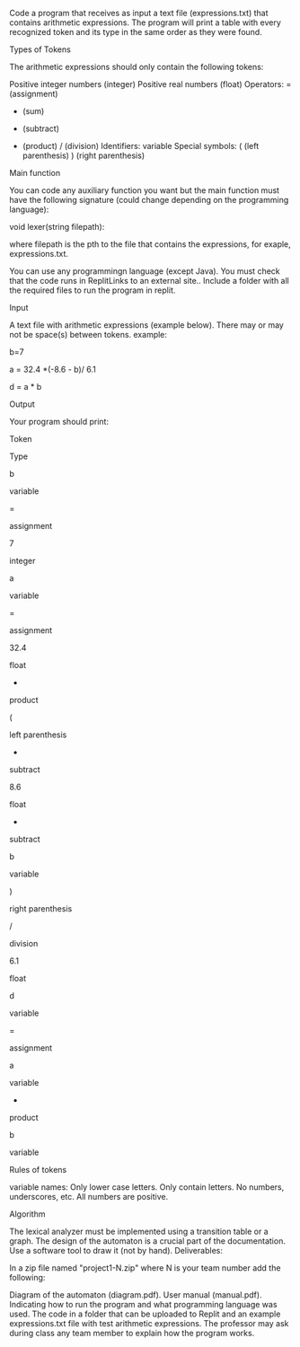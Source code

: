 Code a program that receives as input a text file (expressions.txt) that contains arithmetic expressions. The program will print a table with every recognized token and its type in the same order as they were found.

 

Types of Tokens

The arithmetic expressions should only contain the following tokens:

Positive integer numbers  (integer)
Positive real numbers  (float)
Operators:
=  (assignment)
+  (sum)
-  (subtract)
*  (product)
/  (division)
Identifiers:
variable
Special symbols:
(   (left parenthesis)
)   (right parenthesis)
 

Main function

You can code any auxiliary function you want but the main function must have the following signature (could change depending on the programming language):

void lexer(string filepath):

where filepath is the pth to the file that contains the expressions, for exaple, expressions.txt.

You can use any programmingn language (except Java). You must check that the code runs in  ReplitLinks to an external site.. Include a folder with all the required files to run the program in replit. 

 

Input

A text file with arithmetic expressions (example below).
There may or may not be space(s) between tokens.
example:

b=7

a = 32.4 *(-8.6 - b)/       6.1

d = a * b

 

Output

Your program should print:

Token

Type

b

variable

=

assignment

7

integer

a

variable

=

assignment

32.4

float

*

product

(

left parenthesis

-

subtract

8.6

float

-

subtract

b

variable

)

right parenthesis

/

division

6.1

float

d

variable

=

assignment

a

variable

*

product

b

variable

 

Rules of tokens

variable names:
Only lower case letters.
Only contain letters. No numbers, underscores, etc.
All numbers are positive.
 

Algorithm

The lexical analyzer must be implemented using a transition table or a graph.
The design of the automaton is a crucial part of the documentation. Use a software tool to draw it (not  by hand). 
Deliverables:

In a zip file named "project1-N.zip" where N is your team number add the following:

Diagram of the automaton (diagram.pdf).
User manual (manual.pdf). Indicating how to run the program and what programming language was used.
The code in a folder that can be uploaded to Replit and an example expressions.txt file with test arithmetic expressions.
The professor may ask during class any team member to explain how the program works.